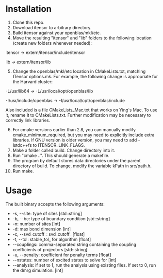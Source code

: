# Installation

1. Clone this repo.
2. Download itensor to arbitrary directory.
3. Build itensor against your openblas/mkl/etc.
4. Move the resulting "itensor" and "lib" folders to the following location (create new folders whenever needed):

itensor -> extern/itensor/include/itensor

lib -> extern/itensor/lib

5. Change the openblas/mkl/etc location in CMakeLists.txt, matching ITensor options.mk. For example, the following change is appropriate for the Harvard cluster:

-L/usr/lib64 -> -L/usr/local/opt/openblas/lib

-I/usr/include/openblas -> -I/usr/local/opt/openblas/include

Also included is a file CMakeLists_Mac.txt that works on Ying's Mac. To use it, rename it to CMakeLists.txt. Further modification may be necessary to correctly link libraries.

6. For cmake versions earlier than 2.8, you can manually modify cmake_minimum_required, but you may need to explicitly include extra libraries. If GNU version is older version, you may need to add -lstdc++fs to ITENSOR_LINK_FLAGS.
7. Make a folder called build. Change directory into it.
8. Run "cmake ..". This should generate a makefile.
9. The program by default stores data directories under the parent directory of build. To change, modify the variable kPath in src/path.h.
10. Run make.

# Usage

The built binary accepts the following arguments:

* -s, --site: type of sites [std::string]
* -b, --bc: type of boundary condition [std::string]
* -n: number of sites [int]
* -d: max bond dimension [int]
* -c, --svd_cutoff_: svd_cutoff_ [float]
* -t, --tol: stable_tol_ for algorithm [float]
* --couplings: comma-separated string containing the coupling coefficients of projectors [std::string]
* -u, --penalty: coefficient for penalty terms [float]
* --nstates: number of excited states to solve for [int]
* --analysis: if set to 1, run the analysis using existing files. If set to 0, run the dmrg simulation. [int]
